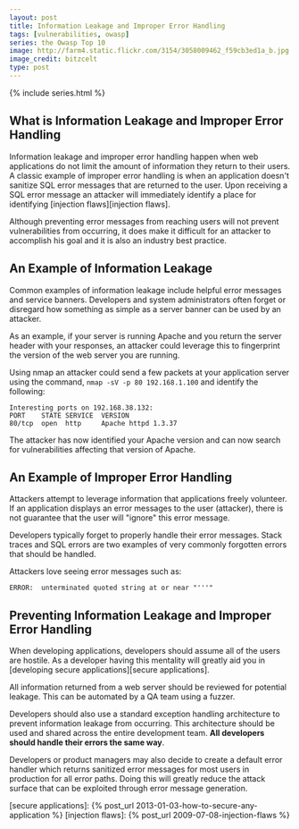 ```yaml
---
layout: post
title: Information Leakage and Improper Error Handling
tags: [vulnerabilities, owasp]
series: the Owasp Top 10
image: http://farm4.static.flickr.com/3154/3058009462_f59cb3ed1a_b.jpg
image_credit: bitzcelt
type: post
---
```

{% include series.html %}

## What is Information Leakage and Improper Error Handling
Information leakage and improper error handling happen when web applications do not limit the amount of information they return to their users. A classic example of improper error handling is when an application doesn't sanitize SQL error messages that are returned to the user. Upon receiving a SQL error message an attacker will immediately identify a place for identifying [injection flaws][injection flaws].

Although preventing error messages from reaching users will not prevent vulnerabilities from occurring, it does make it difficult for an attacker to accomplish his goal and it is also an industry best practice.

## An Example of Information Leakage
Common examples of information leakage include helpful error messages and service banners. Developers and system administrators often forget or disregard how something as simple as a server banner can be used by an attacker.

As an example, if your server is running Apache and you return the server header with your responses, an attacker could leverage this to fingerprint the version of the web server you are running.

Using nmap an attacker could send a few packets at your application server using the command, `nmap -sV -p 80 192.168.1.100` and identify the following:

	Interesting ports on 192.168.38.132:
	PORT    STATE SERVICE  VERSION
	80/tcp  open  http     Apache httpd 1.3.37

The attacker has now identified your Apache version and can now search for vulnerabilities affecting that version of Apache.

## An Example of Improper Error Handling

Attackers attempt to leverage information that applications freely volunteer. If an application displays an error messages to the user (attacker), there is not guarantee that the user will "ignore" this error message.

Developers typically forget to properly handle their error messages. Stack traces and SQL errors are two examples of very commonly forgotten errors that should be handled.

Attackers love seeing error messages such as:

	ERROR:  unterminated quoted string at or near "'''"

## Preventing Information Leakage and Improper Error Handling

When developing applications, developers should assume all of the users are hostile. As a developer having this mentality will greatly aid you in [developing secure applications][secure applications].

All information returned from a web server should be reviewed for potential leakage. This can be automated by a QA team using a fuzzer.

Developers should also use a standard exception handling architecture to prevent information leakage from occurring. This architecture should be used and shared across the entire development team. **All developers should handle their errors the same way**.

Developers or product managers may also decide to create a default error handler which returns sanitized error messages for most users in production for all error paths. Doing this will greatly reduce the attack surface that can be exploited through error message generation.

[secure applications]: {% post_url 2013-01-03-how-to-secure-any-application %}
[injection flaws]: {% post_url 2009-07-08-injection-flaws %}